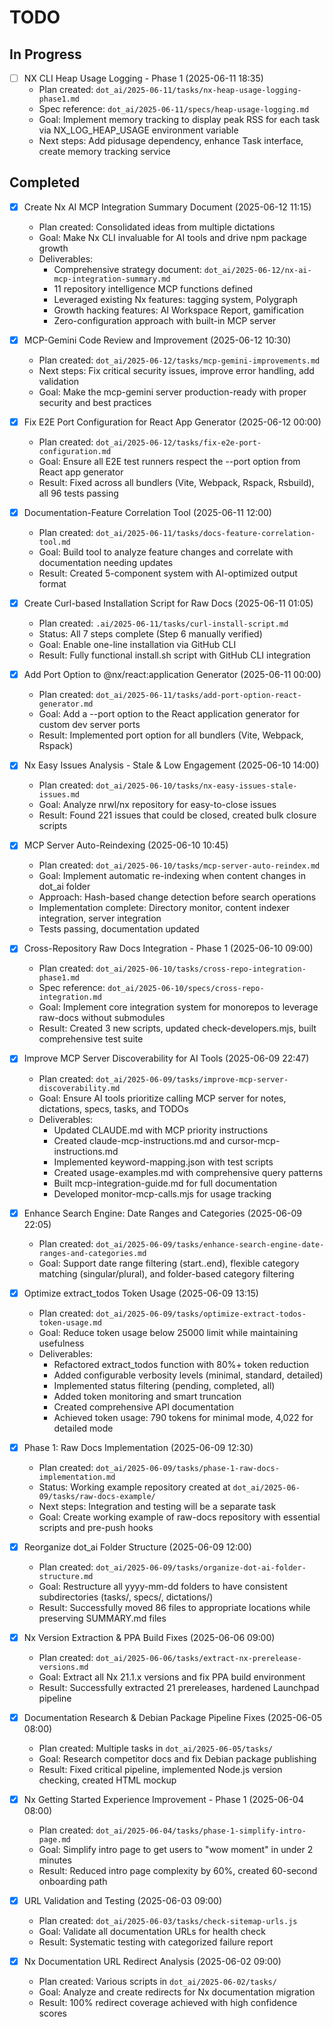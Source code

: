 # TODO

## In Progress

- [ ] NX CLI Heap Usage Logging - Phase 1 (2025-06-11 18:35)
  - Plan created: `dot_ai/2025-06-11/tasks/nx-heap-usage-logging-phase1.md`
  - Spec reference: `dot_ai/2025-06-11/specs/heap-usage-logging.md`
  - Goal: Implement memory tracking to display peak RSS for each task via NX_LOG_HEAP_USAGE environment variable
  - Next steps: Add pidusage dependency, enhance Task interface, create memory tracking service

## Completed

- [x] Create Nx AI MCP Integration Summary Document (2025-06-12 11:15)
  - Plan created: Consolidated ideas from multiple dictations
  - Goal: Make Nx CLI invaluable for AI tools and drive npm package growth
  - Deliverables:
    - Comprehensive strategy document: `dot_ai/2025-06-12/nx-ai-mcp-integration-summary.md`
    - 11 repository intelligence MCP functions defined
    - Leveraged existing Nx features: tagging system, Polygraph
    - Growth hacking features: AI Workspace Report, gamification
    - Zero-configuration approach with built-in MCP server

- [x] MCP-Gemini Code Review and Improvement (2025-06-12 10:30)
  - Plan created: `dot_ai/2025-06-12/tasks/mcp-gemini-improvements.md`
  - Next steps: Fix critical security issues, improve error handling, add validation
  - Goal: Make the mcp-gemini server production-ready with proper security and best practices

- [x] Fix E2E Port Configuration for React App Generator (2025-06-12 00:00)
  - Plan created: `dot_ai/2025-06-12/tasks/fix-e2e-port-configuration.md`
  - Goal: Ensure all E2E test runners respect the --port option from React app generator
  - Result: Fixed across all bundlers (Vite, Webpack, Rspack, Rsbuild), all 96 tests passing

- [x] Documentation-Feature Correlation Tool (2025-06-11 12:00)
  - Plan created: `dot_ai/2025-06-11/tasks/docs-feature-correlation-tool.md`
  - Goal: Build tool to analyze feature changes and correlate with documentation needing updates
  - Result: Created 5-component system with AI-optimized output format

- [x] Create Curl-based Installation Script for Raw Docs (2025-06-11 01:05)
  - Plan created: `.ai/2025-06-11/tasks/curl-install-script.md`
  - Status: All 7 steps complete (Step 6 manually verified)
  - Goal: Enable one-line installation via GitHub CLI
  - Result: Fully functional install.sh script with GitHub CLI integration

- [x] Add Port Option to @nx/react:application Generator (2025-06-11 00:00)
  - Plan created: `dot_ai/2025-06-11/tasks/add-port-option-react-generator.md`
  - Goal: Add a --port option to the React application generator for custom dev server ports
  - Result: Implemented port option for all bundlers (Vite, Webpack, Rspack)

- [x] Nx Easy Issues Analysis - Stale & Low Engagement (2025-06-10 14:00)
  - Plan created: `dot_ai/2025-06-10/tasks/nx-easy-issues-stale-issues.md`
  - Goal: Analyze nrwl/nx repository for easy-to-close issues
  - Result: Found 221 issues that could be closed, created bulk closure scripts

- [x] MCP Server Auto-Reindexing (2025-06-10 10:45)
  - Plan created: `dot_ai/2025-06-10/tasks/mcp-server-auto-reindex.md`
  - Goal: Implement automatic re-indexing when content changes in dot_ai folder
  - Approach: Hash-based change detection before search operations
  - Implementation complete: Directory monitor, content indexer integration, server integration
  - Tests passing, documentation updated

- [x] Cross-Repository Raw Docs Integration - Phase 1 (2025-06-10 09:00)
  - Plan created: `dot_ai/2025-06-10/tasks/cross-repo-integration-phase1.md`
  - Spec reference: `dot_ai/2025-06-10/specs/cross-repo-integration.md`
  - Goal: Implement core integration system for monorepos to leverage raw-docs without submodules
  - Result: Created 3 new scripts, updated check-developers.mjs, built comprehensive test suite

- [x] Improve MCP Server Discoverability for AI Tools (2025-06-09 22:47)
  - Plan created: `dot_ai/2025-06-09/tasks/improve-mcp-server-discoverability.md`
  - Goal: Ensure AI tools prioritize calling MCP server for notes, dictations, specs, tasks, and TODOs
  - Deliverables:
    - Updated CLAUDE.md with MCP priority instructions
    - Created claude-mcp-instructions.md and cursor-mcp-instructions.md
    - Implemented keyword-mapping.json with test scripts
    - Created usage-examples.md with comprehensive query patterns
    - Built mcp-integration-guide.md for full documentation
    - Developed monitor-mcp-calls.mjs for usage tracking

- [x] Enhance Search Engine: Date Ranges and Categories (2025-06-09 22:05)
  - Plan created: `dot_ai/2025-06-09/tasks/enhance-search-engine-date-ranges-and-categories.md`
  - Goal: Support date range filtering (start..end), flexible category matching (singular/plural), and folder-based category filtering

- [x] Optimize extract_todos Token Usage (2025-06-09 13:15)
  - Plan created: `dot_ai/2025-06-09/tasks/optimize-extract-todos-token-usage.md`
  - Goal: Reduce token usage below 25000 limit while maintaining usefulness
  - Deliverables:
    - Refactored extract_todos function with 80%+ token reduction
    - Added configurable verbosity levels (minimal, standard, detailed)
    - Implemented status filtering (pending, completed, all)
    - Added token monitoring and smart truncation
    - Created comprehensive API documentation
    - Achieved token usage: 790 tokens for minimal mode, 4,022 for detailed mode

- [x] Phase 1: Raw Docs Implementation (2025-06-09 12:30)
  - Plan created: `dot_ai/2025-06-09/tasks/phase-1-raw-docs-implementation.md`
  - Status: Working example repository created at `dot_ai/2025-06-09/tasks/raw-docs-example/`
  - Next steps: Integration and testing will be a separate task
  - Goal: Create working example of raw-docs repository with essential scripts and pre-push hooks

- [x] Reorganize dot_ai Folder Structure (2025-06-09 12:00)
  - Plan created: `dot_ai/2025-06-09/tasks/organize-dot-ai-folder-structure.md`
  - Goal: Restructure all yyyy-mm-dd folders to have consistent subdirectories (tasks/, specs/, dictations/)
  - Result: Successfully moved 86 files to appropriate locations while preserving SUMMARY.md files

- [x] Nx Version Extraction & PPA Build Fixes (2025-06-06 09:00)
  - Plan created: `dot_ai/2025-06-06/tasks/extract-nx-prerelease-versions.md`
  - Goal: Extract all Nx 21.1.x versions and fix PPA build environment
  - Result: Successfully extracted 21 prereleases, hardened Launchpad pipeline

- [x] Documentation Research & Debian Package Pipeline Fixes (2025-06-05 08:00)
  - Plan created: Multiple tasks in `dot_ai/2025-06-05/tasks/`
  - Goal: Research competitor docs and fix Debian package publishing
  - Result: Fixed critical pipeline, implemented Node.js version checking, created HTML mockup

- [x] Nx Getting Started Experience Improvement - Phase 1 (2025-06-04 08:00)
  - Plan created: `dot_ai/2025-06-04/tasks/phase-1-simplify-intro-page.md`
  - Goal: Simplify intro page to get users to "wow moment" in under 2 minutes
  - Result: Reduced intro page complexity by 60%, created 60-second onboarding path

- [x] URL Validation and Testing (2025-06-03 09:00)
  - Plan created: `dot_ai/2025-06-03/tasks/check-sitemap-urls.js`
  - Goal: Validate all documentation URLs for health check
  - Result: Systematic testing with categorized failure report

- [x] Nx Documentation URL Redirect Analysis (2025-06-02 09:00)
  - Plan created: Various scripts in `dot_ai/2025-06-02/tasks/`
  - Goal: Analyze and create redirects for Nx documentation migration
  - Result: 100% redirect coverage achieved with high confidence scores
